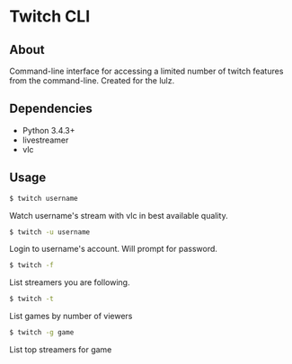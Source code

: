 # Twitch CLI

## About

Command-line interface for accessing a limited number of twitch features from the command-line.
Created for the lulz.

## Dependencies

* Python 3.4.3+
* livestreamer
* vlc

## Usage

```bash
$ twitch username
```

Watch username's stream with vlc in best available quality.

```bash
$ twitch -u username
```

Login to username's account. Will prompt for password.

```bash
$ twitch -f
```

List streamers you are following.

```bash
$ twitch -t
```

List games by number of viewers

```bash
$ twitch -g game
```

List top streamers for game


